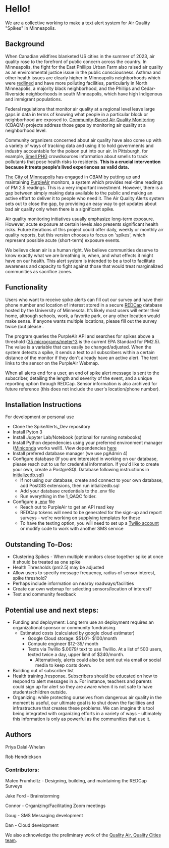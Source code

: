 # Hello!

We are a collective working to make a text alert system for Air Quality "Spikes" in Minneapolis.

## Background 

When Canadian wildfires blanketed US cities in the summer of 2023, air quality rose to the forefront of public concern across the country. In Minneapolis, the fight for the East Phillips Urban Farm also raised air quality as an environmental justice issue in the public consciousness. Asthma and other health issues are clearly higher in Minneapolis neighborhoods which were [redlined](https://legacy.yourwebedition.com/stories/a-city-divided-0) and have more polluting facilities, particularly in North Minneapolis, a majority black neighborhood, and the Phillips and Cedar-Riverside neighborhoods in south Minneapolis, which have high Indigenous and immigrant populations. 

Federal regulations that monitor air quality at a regional level leave large gaps in data in terms of knowing what people in a particular block or neighborhood are exposed to. [Community-Based Air Quality Monitoring](https://www.georgetownclimate.org/articles/community-based-air-quality-monitoring-equitable-climate-policy.htm) (CBAQM) projects address those gaps by monitoring air quality at a neighborhood level.

Community organizers concerned about air quality have also come up with a variety of ways of tracking data and using it to hold governments and industry accountable for the poison put into our air. In Pittsburgh, for example, [Smell PHG](https://smellpgh.org) crowdsources information about smells to track pollutants that pose health risks to residents. **This is a crucial intervention because it treats people’s lived experiences as valid data.** 

[The City of Minneapolis](https://www.minneapolismn.gov/government/programs-initiatives/environmental-programs/air-quality/) has engaged in CBAM by putting up and maintaining [PurpleAir](https://map.purpleair.com/1/mAQI/a10/p604800/cC0#11/44.9368/-93.2834) monitors, a system which provides real-time readings of PM 2.5 readings. This is a very important investment. However, there is a gap between simply making data available to the public and making an active effort to deliver it to people who need it. The Air Quality Alerts system sets out to close the gap, by providing an easy way to get updates about bad air quality only when there is a significant spike. 

Air quality monitoring initiatives usually emphasize long-term exposure. However, acute exposure at certain levels also presents significant health risks. Future iterations of this project could offer daily, weekly or monthly air quality reports, but this version chooses to focus on 'spikes', which represent possible acute (short-term) exposure events.

We believe clean air is a human right. We believe communities deserve to know exactly what we are breathing in, when, and what effects it might have on our health. This alert system is intended to be a tool to facilitate awareness and capacity to fight against those that would treat marginalized  communities as sacrifice zones. 

## Functionality  

Users who want to receive spike alerts can fill out our survey and have their phone number and location of interest stored in a secure [REDCap](https://www.ncbi.nlm.nih.gov/pmc/articles/PMC5764586/) database hosted by the University of Minnesota. It’s likely most users will enter their home, although schools, work, a favorite park, or any other location would make sense. If anyone wants multiple locations, please fill out the survey twice (but please .

The program queries the PurpleAir API and searches for spikes above a threshold ([35 micrograms/meter^3](https://www.epa.gov/pm-pollution/national-ambient-air-quality-standards-naaqs-pm) is the current EPA Standard for PM2.5). The value is a variable that can easily be changed/adjusted. When the system detects a spike, it sends a text to all subscribers within a certain distance of the monitor if they don't already have an active alert. The text links to the sensor on the PurpleAir Webmap.

When all alerts end for a user, an end of spike alert message is sent to the subscriber, detailing the length and severity of the event, and a unique reporting option through REDCap. Sensor information is also archived for future reference (this does not include the user's location/phone number).

## Installation Instructions

 For development or personal use

+ Clone the SpikeAlerts_Dev repository 
+ Install Pyton 3
+ Install Jupyter Lab/Notebook (optional for running notebooks)
+ Install  Python dependencies using your preferred environment manager ([Miniconda](https://docs.conda.io/projects/miniconda/en/latest/) works well!). View dependencies [here](https://github.com/RwHendrickson/AQ_SpikeAlerts/blob/main/Conda_Environment.yml)
+ Install prefered database manager (we use pgAdmin 4)
+ Configure database (If you are interested in working on our database, please reach out to us for credential information. If you'd like to create your own, create a PostgreSQL Database following instructions in [initializedb.sql](https://github.com/RwHendrickson/AQ_SpikeAlerts/blob/main/Scripts/database/initializedb.sql))
    + If not using our database, create and connect to your own database, add PostGIS extensions, then run intializedb.sql
    + Add your database credentials to the .env file
    + Run everything in the 1_QAQC  folder.  
+ Configure a [.env](https://github.com/RwHendrickson/AQ_SpikeAlerts/blob/main/.env.example) file
	+ Reach out to PurpleAir to get an API read key
 	+ REDCap tokens will need to be generated for the sign-up and report surveys - we're working on supplying templates for these
 	+ To have the texting option, you will need to set up a [Twilio account](https://www.twilio.com/en-us/sms/pricing/us) or modify code to work with another SMS service 


## Outstanding To-Dos: 
+ Clustering Spikes - When multiple monitors close together spike at once it should be treated as one spike
+ Health Thresholds (pm2.5) may be adjusted
+ Allow users to specify message frequency, radius of sensor interest, spike threshold?
+ Perhaps include information on nearby roadways/facilities
+ Create our own webmap for selecting sensors/location of interest?
+ Test and community feedback 

## Potential use and next steps:  
+ Funding and deployment: Long term use an deployment requires an organizational sponsor or community fundraising. 
	+ Estimated costs (calculated by google cloud estimater) 
        + Google Cloud storage: $51.01- $100/month
        + Compute engineer $12-35/ month
        + Texts via Twillio  $.0079/ text to use Twillio. At a list of 500 users, texted twice a day, upper limit of $240/month. 
            + Alternatively, alerts could also be sent out via email or social media to keep costs down. 
+ Building out of subscriber list
+ Health training /response. Subscribers should be educated on how to respond to alert messages in a. For instance, teachers and parents could sign up for alert so they are aware when it is not safe to have students/children outside. 
+ Organizing: while protecting ourselves from dangerous air quality in the moment is useful, our ultimate goal is to shut down the facilities and infrastructure that creates these problems. We can imagine this tool being integrated with organizing efforts in a variety of ways –  ultimately this information is only as powerful as the communities that use it. 

## Authors 

Priya Dalal-Whelan

Rob Hendrickson

### Contributors:

Mateo Frumholtz - Designing, building, and maintaining the REDCap Surveys

Jake Ford - Brainstorming

Connor - Organizing/Facilitating Zoom meetings

Doug - SMS Messaging development

Dan - Cloud development

We also acknowledge the preliminary work of the [Quality Air, Quality Cities team](https://github.com/RTGS-Lab/QualityAirQualityCities).
